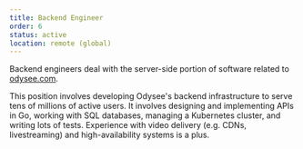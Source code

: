 ```yaml
---
title: Backend Engineer
order: 6
status: active
location: remote (global)
---
```


Backend engineers deal with the server-side portion of software related to [odysee.com](https://odysee.com). 

This position involves developing Odysee's backend infrastructure to serve tens of millions of active users. It involves designing and implementing APIs in Go, 
working with SQL databases, managing a Kubernetes cluster, and writing lots of tests. Experience with video delivery (e.g. CDNs, livestreaming) and high-availability systems is a plus.